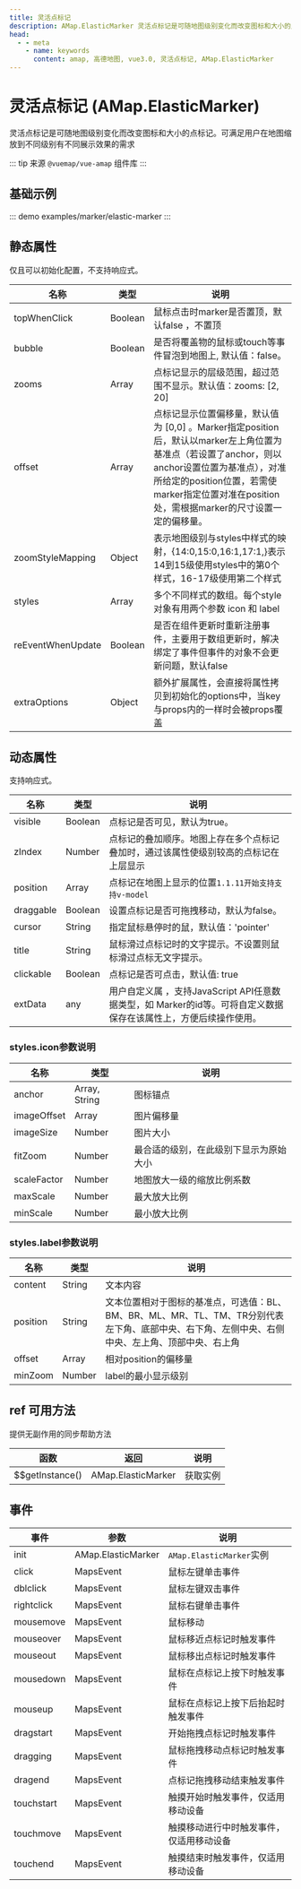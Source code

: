 ```yaml
---
title: 灵活点标记
description: AMap.ElasticMarker 灵活点标记是可随地图级别变化而改变图标和大小的点标记。可满足用户在地图缩放到不同级别有不同展示效果的需求
head:
  - - meta
    - name: keywords
      content: amap, 高德地图, vue3.0, 灵活点标记, AMap.ElasticMarker
---
```


# 灵活点标记 (AMap.ElasticMarker)
灵活点标记是可随地图级别变化而改变图标和大小的点标记。可满足用户在地图缩放到不同级别有不同展示效果的需求

::: tip
来源 ```@vuemap/vue-amap``` 组件库
:::

## 基础示例

::: demo
examples/marker/elastic-marker
:::


## 静态属性
仅且可以初始化配置，不支持响应式。

名称 | 类型 | 说明
---|---|---|
topWhenClick | Boolean | 鼠标点击时marker是否置顶，默认false ，不置顶
bubble | Boolean | 是否将覆盖物的鼠标或touch等事件冒泡到地图上, 默认值：false。
zooms | Array | 点标记显示的层级范围，超过范围不显示。默认值：zooms: [2, 20]
offset | Array | 点标记显示位置偏移量，默认值为 [0,0] 。Marker指定position后，默认以marker左上角位置为基准点（若设置了anchor，则以anchor设置位置为基准点），对准所给定的position位置，若需使marker指定位置对准在position处，需根据marker的尺寸设置一定的偏移量。
zoomStyleMapping | Object | 表示地图级别与styles中样式的映射，{14:0,15:0,16:1,17:1,}表示14到15级使用styles中的第0个样式，16-17级使用第二个样式
styles | Array | 多个不同样式的数组。每个style对象有用两个参数 icon 和 label
reEventWhenUpdate | Boolean | 是否在组件更新时重新注册事件，主要用于数组更新时，解决绑定了事件但事件的对象不会更新问题，默认false
extraOptions | Object | 额外扩展属性，会直接将属性拷贝到初始化的options中，当key与props内的一样时会被props覆盖

## 动态属性
支持响应式。

名称 | 类型 | 说明
---|---|---|
visible | Boolean | 点标记是否可见，默认为true。
zIndex | Number | 点标记的叠加顺序。地图上存在多个点标记叠加时，通过该属性使级别较高的点标记在上层显示
position | Array | 点标记在地图上显示的位置`1.1.11开始支持支持v-model`
draggable | Boolean | 设置点标记是否可拖拽移动，默认为false。
cursor | String | 指定鼠标悬停时的鼠，默认值：'pointer'
title | String | 鼠标滑过点标记时的文字提示。不设置则鼠标滑过点标无文字提示。
clickable | Boolean | 点标记是否可点击，默认值: true
extData | any | 用户自定义属 ，支持JavaScript API任意数据类型，如 Marker的id等。可将自定义数据保存在该属性上，方便后续操作使用。

### styles.icon参数说明
名称 | 类型 | 说明
---|---|---|
anchor | Array, String | 图标锚点
imageOffset | Array | 图片偏移量
imageSize | Number | 图片大小
fitZoom | Number | 最合适的级别，在此级别下显示为原始大小
scaleFactor | Number | 地图放大一级的缩放比例系数
maxScale | Number | 最大放大比例
minScale | Number | 最小放大比例

### styles.label参数说明
名称 | 类型 | 说明
---|---|---|
content | String | 文本内容
position | String | 文本位置相对于图标的基准点，可选值：BL、BM、BR、ML、MR、TL、TM、TR分别代表左下角、底部中央、右下角、左侧中央、右侧中央、左上角、顶部中央、右上角
offset | Array | 相对position的偏移量
minZoom | Number | label的最小显示级别

## ref 可用方法
提供无副作用的同步帮助方法

函数 | 返回 | 说明
---|---|---|
$$getInstance() | AMap.ElasticMarker | 获取实例

## 事件

事件 | 参数 | 说明
---|---|---|
init | AMap.ElasticMarker | `AMap.ElasticMarker`实例
click | MapsEvent | 鼠标左键单击事件
dblclick | MapsEvent | 鼠标左键双击事件
rightclick | MapsEvent | 鼠标右键单击事件
mousemove | MapsEvent | 鼠标移动
mouseover | MapsEvent | 鼠标移近点标记时触发事件
mouseout | MapsEvent | 鼠标移出点标记时触发事件
mousedown | MapsEvent | 鼠标在点标记上按下时触发事件
mouseup | MapsEvent | 鼠标在点标记上按下后抬起时触发事件
dragstart | MapsEvent | 开始拖拽点标记时触发事件
dragging | MapsEvent | 鼠标拖拽移动点标记时触发事件
dragend | MapsEvent | 点标记拖拽移动结束触发事件
touchstart | MapsEvent | 触摸开始时触发事件，仅适用移动设备
touchmove | MapsEvent | 触摸移动进行中时触发事件，仅适用移动设备
touchend | MapsEvent | 触摸结束时触发事件，仅适用移动设备
